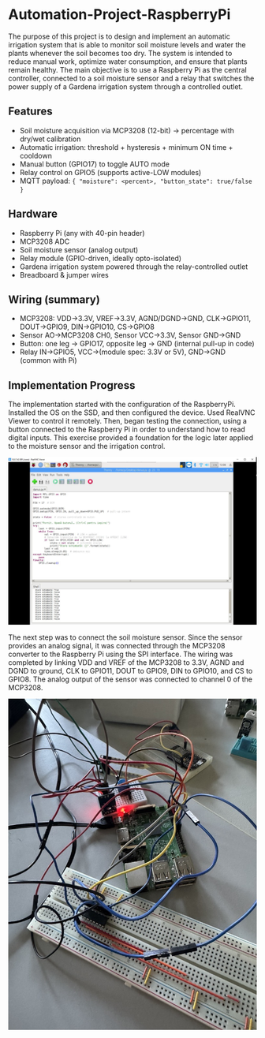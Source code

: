 # Automation-Project-RaspberryPi
The purpose of this project is to design and implement an automatic irrigation system that is able to monitor soil moisture levels and water the plants whenever the soil becomes too dry. The system is intended to reduce manual work, optimize water consumption, and ensure that plants remain healthy. The main objective is to use a Raspberry Pi as the central controller, connected to a soil moisture sensor and a relay that switches the power supply of a Gardena irrigation system through a controlled outlet.

## Features
- Soil moisture acquisition via MCP3208 (12-bit) → percentage with dry/wet calibration
- Automatic irrigation: threshold + hysteresis + minimum ON time + cooldown
- Manual button (GPIO17) to toggle AUTO mode
- Relay control on GPIO5 (supports active-LOW modules)
- MQTT payload: `{ "moisture": <percent>, "button_state": true/false }`

## Hardware
- Raspberry Pi (any with 40-pin header)
- MCP3208 ADC
- Soil moisture sensor (analog output)
- Relay module (GPIO-driven, ideally opto-isolated)
- Gardena irrigation system powered through the relay-controlled outlet
- Breadboard & jumper wires

## Wiring (summary)
- MCP3208: VDD→3.3V, VREF→3.3V, AGND/DGND→GND, CLK→GPIO11, DOUT→GPIO9, DIN→GPIO10, CS→GPIO8
- Sensor AO→MCP3208 CH0, Sensor VCC→3.3V, Sensor GND→GND
- Button: one leg → GPIO17, opposite leg → GND (internal pull-up in code)
- Relay IN→GPIO5, VCC→(module spec: 3.3V or 5V), GND→GND (common with Pi)

## Implementation Progress
The implementation started with the configuration of the RaspberryPi. Installed the OS on the SSD, and then configured the device. Used RealVNC Viewer to control it remotely.
Then, began testing the connection, using a button connected to the Raspberry Pi in order to understand how to read digital inputs. This exercise provided a foundation for the logic later applied to the moisture sensor and the irrigation control.

<p align="center">
  <img src="photos/rpi.JPG" width="600" alt="Raspberry Pi running the script">
</p>

The next step was to connect the soil moisture sensor. Since the sensor provides an analog signal, it was connected through the MCP3208 converter to the Raspberry Pi using the SPI interface. The wiring was completed by linking VDD and VREF of the MCP3208 to 3.3V, AGND and DGND to ground, CLK to GPIO11, DOUT to GPIO9, DIN to GPIO10, and CS to GPIO8. The analog output of the sensor was connected to channel 0 of the MCP3208.

<p align="center">
  <img src="photos/rpi_adc.jfif" width="600">
</p>
